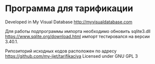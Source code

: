 # Программа для тарификации

Developed in My Visual Database http://myvisualdatabase.com

Для работы подпрограммы импорта необходимо обновить sqlite3.dll https://www.sqlite.org/download.html
импорт тестировался на версии 3.40.1.


Рипозиторий исходных кодов расположен по адресу https://github.com/my-ijet/tarifikaciya
Licensed under GNU GPL 3
